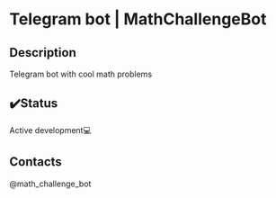 # Telegram bot | MathChallengeBot
## Description
Telegram bot with cool math problems
## ✔️Status
Active development💻
## Contacts
@math_challenge_bot



